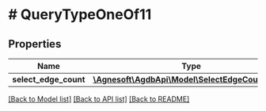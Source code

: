 # # QueryTypeOneOf11

## Properties

Name | Type | Description | Notes
------------ | ------------- | ------------- | -------------
**select_edge_count** | [**\Agnesoft\AgdbApi\Model\SelectEdgeCountQuery**](SelectEdgeCountQuery.md) |  |

[[Back to Model list]](../../README.md#models) [[Back to API list]](../../README.md#endpoints) [[Back to README]](../../README.md)
